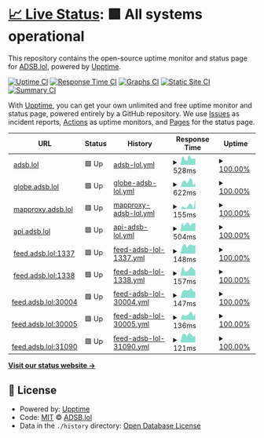 # [📈 Live Status](https://status.adsb.lol): <!--live status--> **🟩 All systems operational**

This repository contains the open-source uptime monitor and status page for [ADSB.lol](https://adsb.lol), powered by [Upptime](https://github.com/upptime/upptime).

[![Uptime CI](https://github.com/adsblol/status/workflows/Uptime%20CI/badge.svg)](https://github.com/adsblol/status/actions?query=workflow%3A%22Uptime+CI%22)
[![Response Time CI](https://github.com/adsblol/status/workflows/Response%20Time%20CI/badge.svg)](https://github.com/adsblol/status/actions?query=workflow%3A%22Response+Time+CI%22)
[![Graphs CI](https://github.com/adsblol/status/workflows/Graphs%20CI/badge.svg)](https://github.com/adsblol/status/actions?query=workflow%3A%22Graphs+CI%22)
[![Static Site CI](https://github.com/adsblol/status/workflows/Static%20Site%20CI/badge.svg)](https://github.com/adsblol/status/actions?query=workflow%3A%22Static+Site+CI%22)
[![Summary CI](https://github.com/adsblol/status/workflows/Summary%20CI/badge.svg)](https://github.com/adsblol/status/actions?query=workflow%3A%22Summary+CI%22)

With [Upptime](https://upptime.js.org), you can get your own unlimited and free uptime monitor and status page, powered entirely by a GitHub repository. We use [Issues](https://github.com/adsblol/status/issues) as incident reports, [Actions](https://github.com/adsblol/status/actions) as uptime monitors, and [Pages](https://status.adsb.lol) for the status page.

<!--start: status pages-->
<!-- This summary is generated by Upptime (https://github.com/upptime/upptime) -->
<!-- Do not edit this manually, your changes will be overwritten -->
<!-- prettier-ignore -->
| URL | Status | History | Response Time | Uptime |
| --- | ------ | ------- | ------------- | ------ |
| <img alt="" src="https://icons.duckduckgo.com/ip3/adsb.lol.ico" height="13"> [adsb.lol](https://adsb.lol) | 🟩 Up | [adsb-lol.yml](https://github.com/adsblol/status/commits/HEAD/history/adsb-lol.yml) | <details><summary><img alt="Response time graph" src="./graphs/adsb-lol/response-time-week.png" height="20"> 528ms</summary><br><a href="https://status.adsb.lol/history/adsb-lol"><img alt="Response time 602" src="https://img.shields.io/endpoint?url=https%3A%2F%2Fraw.githubusercontent.com%2Fadsblol%2Fstatus%2FHEAD%2Fapi%2Fadsb-lol%2Fresponse-time.json"></a><br><a href="https://status.adsb.lol/history/adsb-lol"><img alt="24-hour response time 506" src="https://img.shields.io/endpoint?url=https%3A%2F%2Fraw.githubusercontent.com%2Fadsblol%2Fstatus%2FHEAD%2Fapi%2Fadsb-lol%2Fresponse-time-day.json"></a><br><a href="https://status.adsb.lol/history/adsb-lol"><img alt="7-day response time 528" src="https://img.shields.io/endpoint?url=https%3A%2F%2Fraw.githubusercontent.com%2Fadsblol%2Fstatus%2FHEAD%2Fapi%2Fadsb-lol%2Fresponse-time-week.json"></a><br><a href="https://status.adsb.lol/history/adsb-lol"><img alt="30-day response time 569" src="https://img.shields.io/endpoint?url=https%3A%2F%2Fraw.githubusercontent.com%2Fadsblol%2Fstatus%2FHEAD%2Fapi%2Fadsb-lol%2Fresponse-time-month.json"></a><br><a href="https://status.adsb.lol/history/adsb-lol"><img alt="1-year response time 602" src="https://img.shields.io/endpoint?url=https%3A%2F%2Fraw.githubusercontent.com%2Fadsblol%2Fstatus%2FHEAD%2Fapi%2Fadsb-lol%2Fresponse-time-year.json"></a></details> | <details><summary><a href="https://status.adsb.lol/history/adsb-lol">100.00%</a></summary><a href="https://status.adsb.lol/history/adsb-lol"><img alt="All-time uptime 99.75%" src="https://img.shields.io/endpoint?url=https%3A%2F%2Fraw.githubusercontent.com%2Fadsblol%2Fstatus%2FHEAD%2Fapi%2Fadsb-lol%2Fuptime.json"></a><br><a href="https://status.adsb.lol/history/adsb-lol"><img alt="24-hour uptime 100.00%" src="https://img.shields.io/endpoint?url=https%3A%2F%2Fraw.githubusercontent.com%2Fadsblol%2Fstatus%2FHEAD%2Fapi%2Fadsb-lol%2Fuptime-day.json"></a><br><a href="https://status.adsb.lol/history/adsb-lol"><img alt="7-day uptime 100.00%" src="https://img.shields.io/endpoint?url=https%3A%2F%2Fraw.githubusercontent.com%2Fadsblol%2Fstatus%2FHEAD%2Fapi%2Fadsb-lol%2Fuptime-week.json"></a><br><a href="https://status.adsb.lol/history/adsb-lol"><img alt="30-day uptime 100.00%" src="https://img.shields.io/endpoint?url=https%3A%2F%2Fraw.githubusercontent.com%2Fadsblol%2Fstatus%2FHEAD%2Fapi%2Fadsb-lol%2Fuptime-month.json"></a><br><a href="https://status.adsb.lol/history/adsb-lol"><img alt="1-year uptime 99.75%" src="https://img.shields.io/endpoint?url=https%3A%2F%2Fraw.githubusercontent.com%2Fadsblol%2Fstatus%2FHEAD%2Fapi%2Fadsb-lol%2Fuptime-year.json"></a></details>
| <img alt="" src="https://icons.duckduckgo.com/ip3/globe.adsb.lol.ico" height="13"> [globe.adsb.lol](https://globe.adsb.lol) | 🟩 Up | [globe-adsb-lol.yml](https://github.com/adsblol/status/commits/HEAD/history/globe-adsb-lol.yml) | <details><summary><img alt="Response time graph" src="./graphs/globe-adsb-lol/response-time-week.png" height="20"> 622ms</summary><br><a href="https://status.adsb.lol/history/globe-adsb-lol"><img alt="Response time 631" src="https://img.shields.io/endpoint?url=https%3A%2F%2Fraw.githubusercontent.com%2Fadsblol%2Fstatus%2FHEAD%2Fapi%2Fglobe-adsb-lol%2Fresponse-time.json"></a><br><a href="https://status.adsb.lol/history/globe-adsb-lol"><img alt="24-hour response time 442" src="https://img.shields.io/endpoint?url=https%3A%2F%2Fraw.githubusercontent.com%2Fadsblol%2Fstatus%2FHEAD%2Fapi%2Fglobe-adsb-lol%2Fresponse-time-day.json"></a><br><a href="https://status.adsb.lol/history/globe-adsb-lol"><img alt="7-day response time 622" src="https://img.shields.io/endpoint?url=https%3A%2F%2Fraw.githubusercontent.com%2Fadsblol%2Fstatus%2FHEAD%2Fapi%2Fglobe-adsb-lol%2Fresponse-time-week.json"></a><br><a href="https://status.adsb.lol/history/globe-adsb-lol"><img alt="30-day response time 814" src="https://img.shields.io/endpoint?url=https%3A%2F%2Fraw.githubusercontent.com%2Fadsblol%2Fstatus%2FHEAD%2Fapi%2Fglobe-adsb-lol%2Fresponse-time-month.json"></a><br><a href="https://status.adsb.lol/history/globe-adsb-lol"><img alt="1-year response time 631" src="https://img.shields.io/endpoint?url=https%3A%2F%2Fraw.githubusercontent.com%2Fadsblol%2Fstatus%2FHEAD%2Fapi%2Fglobe-adsb-lol%2Fresponse-time-year.json"></a></details> | <details><summary><a href="https://status.adsb.lol/history/globe-adsb-lol">100.00%</a></summary><a href="https://status.adsb.lol/history/globe-adsb-lol"><img alt="All-time uptime 99.26%" src="https://img.shields.io/endpoint?url=https%3A%2F%2Fraw.githubusercontent.com%2Fadsblol%2Fstatus%2FHEAD%2Fapi%2Fglobe-adsb-lol%2Fuptime.json"></a><br><a href="https://status.adsb.lol/history/globe-adsb-lol"><img alt="24-hour uptime 100.00%" src="https://img.shields.io/endpoint?url=https%3A%2F%2Fraw.githubusercontent.com%2Fadsblol%2Fstatus%2FHEAD%2Fapi%2Fglobe-adsb-lol%2Fuptime-day.json"></a><br><a href="https://status.adsb.lol/history/globe-adsb-lol"><img alt="7-day uptime 100.00%" src="https://img.shields.io/endpoint?url=https%3A%2F%2Fraw.githubusercontent.com%2Fadsblol%2Fstatus%2FHEAD%2Fapi%2Fglobe-adsb-lol%2Fuptime-week.json"></a><br><a href="https://status.adsb.lol/history/globe-adsb-lol"><img alt="30-day uptime 100.00%" src="https://img.shields.io/endpoint?url=https%3A%2F%2Fraw.githubusercontent.com%2Fadsblol%2Fstatus%2FHEAD%2Fapi%2Fglobe-adsb-lol%2Fuptime-month.json"></a><br><a href="https://status.adsb.lol/history/globe-adsb-lol"><img alt="1-year uptime 99.26%" src="https://img.shields.io/endpoint?url=https%3A%2F%2Fraw.githubusercontent.com%2Fadsblol%2Fstatus%2FHEAD%2Fapi%2Fglobe-adsb-lol%2Fuptime-year.json"></a></details>
| <img alt="" src="https://icons.duckduckgo.com/ip3/mapproxy.adsb.lol.ico" height="13"> [mapproxy.adsb.lol](https://mapproxy.adsb.lol/tiles/openaip/openaip_grid/12/2101/1346.png) | 🟩 Up | [mapproxy-adsb-lol.yml](https://github.com/adsblol/status/commits/HEAD/history/mapproxy-adsb-lol.yml) | <details><summary><img alt="Response time graph" src="./graphs/mapproxy-adsb-lol/response-time-week.png" height="20"> 155ms</summary><br><a href="https://status.adsb.lol/history/mapproxy-adsb-lol"><img alt="Response time 164" src="https://img.shields.io/endpoint?url=https%3A%2F%2Fraw.githubusercontent.com%2Fadsblol%2Fstatus%2FHEAD%2Fapi%2Fmapproxy-adsb-lol%2Fresponse-time.json"></a><br><a href="https://status.adsb.lol/history/mapproxy-adsb-lol"><img alt="24-hour response time 405" src="https://img.shields.io/endpoint?url=https%3A%2F%2Fraw.githubusercontent.com%2Fadsblol%2Fstatus%2FHEAD%2Fapi%2Fmapproxy-adsb-lol%2Fresponse-time-day.json"></a><br><a href="https://status.adsb.lol/history/mapproxy-adsb-lol"><img alt="7-day response time 155" src="https://img.shields.io/endpoint?url=https%3A%2F%2Fraw.githubusercontent.com%2Fadsblol%2Fstatus%2FHEAD%2Fapi%2Fmapproxy-adsb-lol%2Fresponse-time-week.json"></a><br><a href="https://status.adsb.lol/history/mapproxy-adsb-lol"><img alt="30-day response time 153" src="https://img.shields.io/endpoint?url=https%3A%2F%2Fraw.githubusercontent.com%2Fadsblol%2Fstatus%2FHEAD%2Fapi%2Fmapproxy-adsb-lol%2Fresponse-time-month.json"></a><br><a href="https://status.adsb.lol/history/mapproxy-adsb-lol"><img alt="1-year response time 164" src="https://img.shields.io/endpoint?url=https%3A%2F%2Fraw.githubusercontent.com%2Fadsblol%2Fstatus%2FHEAD%2Fapi%2Fmapproxy-adsb-lol%2Fresponse-time-year.json"></a></details> | <details><summary><a href="https://status.adsb.lol/history/mapproxy-adsb-lol">100.00%</a></summary><a href="https://status.adsb.lol/history/mapproxy-adsb-lol"><img alt="All-time uptime 100.00%" src="https://img.shields.io/endpoint?url=https%3A%2F%2Fraw.githubusercontent.com%2Fadsblol%2Fstatus%2FHEAD%2Fapi%2Fmapproxy-adsb-lol%2Fuptime.json"></a><br><a href="https://status.adsb.lol/history/mapproxy-adsb-lol"><img alt="24-hour uptime 100.00%" src="https://img.shields.io/endpoint?url=https%3A%2F%2Fraw.githubusercontent.com%2Fadsblol%2Fstatus%2FHEAD%2Fapi%2Fmapproxy-adsb-lol%2Fuptime-day.json"></a><br><a href="https://status.adsb.lol/history/mapproxy-adsb-lol"><img alt="7-day uptime 100.00%" src="https://img.shields.io/endpoint?url=https%3A%2F%2Fraw.githubusercontent.com%2Fadsblol%2Fstatus%2FHEAD%2Fapi%2Fmapproxy-adsb-lol%2Fuptime-week.json"></a><br><a href="https://status.adsb.lol/history/mapproxy-adsb-lol"><img alt="30-day uptime 100.00%" src="https://img.shields.io/endpoint?url=https%3A%2F%2Fraw.githubusercontent.com%2Fadsblol%2Fstatus%2FHEAD%2Fapi%2Fmapproxy-adsb-lol%2Fuptime-month.json"></a><br><a href="https://status.adsb.lol/history/mapproxy-adsb-lol"><img alt="1-year uptime 100.00%" src="https://img.shields.io/endpoint?url=https%3A%2F%2Fraw.githubusercontent.com%2Fadsblol%2Fstatus%2FHEAD%2Fapi%2Fmapproxy-adsb-lol%2Fuptime-year.json"></a></details>
| <img alt="" src="https://icons.duckduckgo.com/ip3/api.adsb.lol.ico" height="13"> [api.adsb.lol](https://api.adsb.lol/metrics) | 🟩 Up | [api-adsb-lol.yml](https://github.com/adsblol/status/commits/HEAD/history/api-adsb-lol.yml) | <details><summary><img alt="Response time graph" src="./graphs/api-adsb-lol/response-time-week.png" height="20"> 504ms</summary><br><a href="https://status.adsb.lol/history/api-adsb-lol"><img alt="Response time 514" src="https://img.shields.io/endpoint?url=https%3A%2F%2Fraw.githubusercontent.com%2Fadsblol%2Fstatus%2FHEAD%2Fapi%2Fapi-adsb-lol%2Fresponse-time.json"></a><br><a href="https://status.adsb.lol/history/api-adsb-lol"><img alt="24-hour response time 550" src="https://img.shields.io/endpoint?url=https%3A%2F%2Fraw.githubusercontent.com%2Fadsblol%2Fstatus%2FHEAD%2Fapi%2Fapi-adsb-lol%2Fresponse-time-day.json"></a><br><a href="https://status.adsb.lol/history/api-adsb-lol"><img alt="7-day response time 504" src="https://img.shields.io/endpoint?url=https%3A%2F%2Fraw.githubusercontent.com%2Fadsblol%2Fstatus%2FHEAD%2Fapi%2Fapi-adsb-lol%2Fresponse-time-week.json"></a><br><a href="https://status.adsb.lol/history/api-adsb-lol"><img alt="30-day response time 524" src="https://img.shields.io/endpoint?url=https%3A%2F%2Fraw.githubusercontent.com%2Fadsblol%2Fstatus%2FHEAD%2Fapi%2Fapi-adsb-lol%2Fresponse-time-month.json"></a><br><a href="https://status.adsb.lol/history/api-adsb-lol"><img alt="1-year response time 514" src="https://img.shields.io/endpoint?url=https%3A%2F%2Fraw.githubusercontent.com%2Fadsblol%2Fstatus%2FHEAD%2Fapi%2Fapi-adsb-lol%2Fresponse-time-year.json"></a></details> | <details><summary><a href="https://status.adsb.lol/history/api-adsb-lol">100.00%</a></summary><a href="https://status.adsb.lol/history/api-adsb-lol"><img alt="All-time uptime 82.33%" src="https://img.shields.io/endpoint?url=https%3A%2F%2Fraw.githubusercontent.com%2Fadsblol%2Fstatus%2FHEAD%2Fapi%2Fapi-adsb-lol%2Fuptime.json"></a><br><a href="https://status.adsb.lol/history/api-adsb-lol"><img alt="24-hour uptime 100.00%" src="https://img.shields.io/endpoint?url=https%3A%2F%2Fraw.githubusercontent.com%2Fadsblol%2Fstatus%2FHEAD%2Fapi%2Fapi-adsb-lol%2Fuptime-day.json"></a><br><a href="https://status.adsb.lol/history/api-adsb-lol"><img alt="7-day uptime 100.00%" src="https://img.shields.io/endpoint?url=https%3A%2F%2Fraw.githubusercontent.com%2Fadsblol%2Fstatus%2FHEAD%2Fapi%2Fapi-adsb-lol%2Fuptime-week.json"></a><br><a href="https://status.adsb.lol/history/api-adsb-lol"><img alt="30-day uptime 99.88%" src="https://img.shields.io/endpoint?url=https%3A%2F%2Fraw.githubusercontent.com%2Fadsblol%2Fstatus%2FHEAD%2Fapi%2Fapi-adsb-lol%2Fuptime-month.json"></a><br><a href="https://status.adsb.lol/history/api-adsb-lol"><img alt="1-year uptime 82.33%" src="https://img.shields.io/endpoint?url=https%3A%2F%2Fraw.githubusercontent.com%2Fadsblol%2Fstatus%2FHEAD%2Fapi%2Fapi-adsb-lol%2Fuptime-year.json"></a></details>
| <img alt="" src="https://icons.duckduckgo.com/ip3/null.ico" height="13"> [feed.adsb.lol:1337](feed.adsb.lol) | 🟩 Up | [feed-adsb-lol-1337.yml](https://github.com/adsblol/status/commits/HEAD/history/feed-adsb-lol-1337.yml) | <details><summary><img alt="Response time graph" src="./graphs/feed-adsb-lol-1337/response-time-week.png" height="20"> 148ms</summary><br><a href="https://status.adsb.lol/history/feed-adsb-lol-1337"><img alt="Response time 170" src="https://img.shields.io/endpoint?url=https%3A%2F%2Fraw.githubusercontent.com%2Fadsblol%2Fstatus%2FHEAD%2Fapi%2Ffeed-adsb-lol-1337%2Fresponse-time.json"></a><br><a href="https://status.adsb.lol/history/feed-adsb-lol-1337"><img alt="24-hour response time 153" src="https://img.shields.io/endpoint?url=https%3A%2F%2Fraw.githubusercontent.com%2Fadsblol%2Fstatus%2FHEAD%2Fapi%2Ffeed-adsb-lol-1337%2Fresponse-time-day.json"></a><br><a href="https://status.adsb.lol/history/feed-adsb-lol-1337"><img alt="7-day response time 148" src="https://img.shields.io/endpoint?url=https%3A%2F%2Fraw.githubusercontent.com%2Fadsblol%2Fstatus%2FHEAD%2Fapi%2Ffeed-adsb-lol-1337%2Fresponse-time-week.json"></a><br><a href="https://status.adsb.lol/history/feed-adsb-lol-1337"><img alt="30-day response time 163" src="https://img.shields.io/endpoint?url=https%3A%2F%2Fraw.githubusercontent.com%2Fadsblol%2Fstatus%2FHEAD%2Fapi%2Ffeed-adsb-lol-1337%2Fresponse-time-month.json"></a><br><a href="https://status.adsb.lol/history/feed-adsb-lol-1337"><img alt="1-year response time 170" src="https://img.shields.io/endpoint?url=https%3A%2F%2Fraw.githubusercontent.com%2Fadsblol%2Fstatus%2FHEAD%2Fapi%2Ffeed-adsb-lol-1337%2Fresponse-time-year.json"></a></details> | <details><summary><a href="https://status.adsb.lol/history/feed-adsb-lol-1337">100.00%</a></summary><a href="https://status.adsb.lol/history/feed-adsb-lol-1337"><img alt="All-time uptime 100.00%" src="https://img.shields.io/endpoint?url=https%3A%2F%2Fraw.githubusercontent.com%2Fadsblol%2Fstatus%2FHEAD%2Fapi%2Ffeed-adsb-lol-1337%2Fuptime.json"></a><br><a href="https://status.adsb.lol/history/feed-adsb-lol-1337"><img alt="24-hour uptime 100.00%" src="https://img.shields.io/endpoint?url=https%3A%2F%2Fraw.githubusercontent.com%2Fadsblol%2Fstatus%2FHEAD%2Fapi%2Ffeed-adsb-lol-1337%2Fuptime-day.json"></a><br><a href="https://status.adsb.lol/history/feed-adsb-lol-1337"><img alt="7-day uptime 100.00%" src="https://img.shields.io/endpoint?url=https%3A%2F%2Fraw.githubusercontent.com%2Fadsblol%2Fstatus%2FHEAD%2Fapi%2Ffeed-adsb-lol-1337%2Fuptime-week.json"></a><br><a href="https://status.adsb.lol/history/feed-adsb-lol-1337"><img alt="30-day uptime 100.00%" src="https://img.shields.io/endpoint?url=https%3A%2F%2Fraw.githubusercontent.com%2Fadsblol%2Fstatus%2FHEAD%2Fapi%2Ffeed-adsb-lol-1337%2Fuptime-month.json"></a><br><a href="https://status.adsb.lol/history/feed-adsb-lol-1337"><img alt="1-year uptime 100.00%" src="https://img.shields.io/endpoint?url=https%3A%2F%2Fraw.githubusercontent.com%2Fadsblol%2Fstatus%2FHEAD%2Fapi%2Ffeed-adsb-lol-1337%2Fuptime-year.json"></a></details>
| <img alt="" src="https://icons.duckduckgo.com/ip3/null.ico" height="13"> [feed.adsb.lol:1338](feed.adsb.lol) | 🟩 Up | [feed-adsb-lol-1338.yml](https://github.com/adsblol/status/commits/HEAD/history/feed-adsb-lol-1338.yml) | <details><summary><img alt="Response time graph" src="./graphs/feed-adsb-lol-1338/response-time-week.png" height="20"> 157ms</summary><br><a href="https://status.adsb.lol/history/feed-adsb-lol-1338"><img alt="Response time 158" src="https://img.shields.io/endpoint?url=https%3A%2F%2Fraw.githubusercontent.com%2Fadsblol%2Fstatus%2FHEAD%2Fapi%2Ffeed-adsb-lol-1338%2Fresponse-time.json"></a><br><a href="https://status.adsb.lol/history/feed-adsb-lol-1338"><img alt="24-hour response time 122" src="https://img.shields.io/endpoint?url=https%3A%2F%2Fraw.githubusercontent.com%2Fadsblol%2Fstatus%2FHEAD%2Fapi%2Ffeed-adsb-lol-1338%2Fresponse-time-day.json"></a><br><a href="https://status.adsb.lol/history/feed-adsb-lol-1338"><img alt="7-day response time 157" src="https://img.shields.io/endpoint?url=https%3A%2F%2Fraw.githubusercontent.com%2Fadsblol%2Fstatus%2FHEAD%2Fapi%2Ffeed-adsb-lol-1338%2Fresponse-time-week.json"></a><br><a href="https://status.adsb.lol/history/feed-adsb-lol-1338"><img alt="30-day response time 177" src="https://img.shields.io/endpoint?url=https%3A%2F%2Fraw.githubusercontent.com%2Fadsblol%2Fstatus%2FHEAD%2Fapi%2Ffeed-adsb-lol-1338%2Fresponse-time-month.json"></a><br><a href="https://status.adsb.lol/history/feed-adsb-lol-1338"><img alt="1-year response time 158" src="https://img.shields.io/endpoint?url=https%3A%2F%2Fraw.githubusercontent.com%2Fadsblol%2Fstatus%2FHEAD%2Fapi%2Ffeed-adsb-lol-1338%2Fresponse-time-year.json"></a></details> | <details><summary><a href="https://status.adsb.lol/history/feed-adsb-lol-1338">100.00%</a></summary><a href="https://status.adsb.lol/history/feed-adsb-lol-1338"><img alt="All-time uptime 100.00%" src="https://img.shields.io/endpoint?url=https%3A%2F%2Fraw.githubusercontent.com%2Fadsblol%2Fstatus%2FHEAD%2Fapi%2Ffeed-adsb-lol-1338%2Fuptime.json"></a><br><a href="https://status.adsb.lol/history/feed-adsb-lol-1338"><img alt="24-hour uptime 100.00%" src="https://img.shields.io/endpoint?url=https%3A%2F%2Fraw.githubusercontent.com%2Fadsblol%2Fstatus%2FHEAD%2Fapi%2Ffeed-adsb-lol-1338%2Fuptime-day.json"></a><br><a href="https://status.adsb.lol/history/feed-adsb-lol-1338"><img alt="7-day uptime 100.00%" src="https://img.shields.io/endpoint?url=https%3A%2F%2Fraw.githubusercontent.com%2Fadsblol%2Fstatus%2FHEAD%2Fapi%2Ffeed-adsb-lol-1338%2Fuptime-week.json"></a><br><a href="https://status.adsb.lol/history/feed-adsb-lol-1338"><img alt="30-day uptime 100.00%" src="https://img.shields.io/endpoint?url=https%3A%2F%2Fraw.githubusercontent.com%2Fadsblol%2Fstatus%2FHEAD%2Fapi%2Ffeed-adsb-lol-1338%2Fuptime-month.json"></a><br><a href="https://status.adsb.lol/history/feed-adsb-lol-1338"><img alt="1-year uptime 100.00%" src="https://img.shields.io/endpoint?url=https%3A%2F%2Fraw.githubusercontent.com%2Fadsblol%2Fstatus%2FHEAD%2Fapi%2Ffeed-adsb-lol-1338%2Fuptime-year.json"></a></details>
| <img alt="" src="https://icons.duckduckgo.com/ip3/null.ico" height="13"> [feed.adsb.lol:30004](feed.adsb.lol) | 🟩 Up | [feed-adsb-lol-30004.yml](https://github.com/adsblol/status/commits/HEAD/history/feed-adsb-lol-30004.yml) | <details><summary><img alt="Response time graph" src="./graphs/feed-adsb-lol-30004/response-time-week.png" height="20"> 147ms</summary><br><a href="https://status.adsb.lol/history/feed-adsb-lol-30004"><img alt="Response time 150" src="https://img.shields.io/endpoint?url=https%3A%2F%2Fraw.githubusercontent.com%2Fadsblol%2Fstatus%2FHEAD%2Fapi%2Ffeed-adsb-lol-30004%2Fresponse-time.json"></a><br><a href="https://status.adsb.lol/history/feed-adsb-lol-30004"><img alt="24-hour response time 127" src="https://img.shields.io/endpoint?url=https%3A%2F%2Fraw.githubusercontent.com%2Fadsblol%2Fstatus%2FHEAD%2Fapi%2Ffeed-adsb-lol-30004%2Fresponse-time-day.json"></a><br><a href="https://status.adsb.lol/history/feed-adsb-lol-30004"><img alt="7-day response time 147" src="https://img.shields.io/endpoint?url=https%3A%2F%2Fraw.githubusercontent.com%2Fadsblol%2Fstatus%2FHEAD%2Fapi%2Ffeed-adsb-lol-30004%2Fresponse-time-week.json"></a><br><a href="https://status.adsb.lol/history/feed-adsb-lol-30004"><img alt="30-day response time 149" src="https://img.shields.io/endpoint?url=https%3A%2F%2Fraw.githubusercontent.com%2Fadsblol%2Fstatus%2FHEAD%2Fapi%2Ffeed-adsb-lol-30004%2Fresponse-time-month.json"></a><br><a href="https://status.adsb.lol/history/feed-adsb-lol-30004"><img alt="1-year response time 150" src="https://img.shields.io/endpoint?url=https%3A%2F%2Fraw.githubusercontent.com%2Fadsblol%2Fstatus%2FHEAD%2Fapi%2Ffeed-adsb-lol-30004%2Fresponse-time-year.json"></a></details> | <details><summary><a href="https://status.adsb.lol/history/feed-adsb-lol-30004">100.00%</a></summary><a href="https://status.adsb.lol/history/feed-adsb-lol-30004"><img alt="All-time uptime 100.00%" src="https://img.shields.io/endpoint?url=https%3A%2F%2Fraw.githubusercontent.com%2Fadsblol%2Fstatus%2FHEAD%2Fapi%2Ffeed-adsb-lol-30004%2Fuptime.json"></a><br><a href="https://status.adsb.lol/history/feed-adsb-lol-30004"><img alt="24-hour uptime 100.00%" src="https://img.shields.io/endpoint?url=https%3A%2F%2Fraw.githubusercontent.com%2Fadsblol%2Fstatus%2FHEAD%2Fapi%2Ffeed-adsb-lol-30004%2Fuptime-day.json"></a><br><a href="https://status.adsb.lol/history/feed-adsb-lol-30004"><img alt="7-day uptime 100.00%" src="https://img.shields.io/endpoint?url=https%3A%2F%2Fraw.githubusercontent.com%2Fadsblol%2Fstatus%2FHEAD%2Fapi%2Ffeed-adsb-lol-30004%2Fuptime-week.json"></a><br><a href="https://status.adsb.lol/history/feed-adsb-lol-30004"><img alt="30-day uptime 100.00%" src="https://img.shields.io/endpoint?url=https%3A%2F%2Fraw.githubusercontent.com%2Fadsblol%2Fstatus%2FHEAD%2Fapi%2Ffeed-adsb-lol-30004%2Fuptime-month.json"></a><br><a href="https://status.adsb.lol/history/feed-adsb-lol-30004"><img alt="1-year uptime 100.00%" src="https://img.shields.io/endpoint?url=https%3A%2F%2Fraw.githubusercontent.com%2Fadsblol%2Fstatus%2FHEAD%2Fapi%2Ffeed-adsb-lol-30004%2Fuptime-year.json"></a></details>
| <img alt="" src="https://icons.duckduckgo.com/ip3/null.ico" height="13"> [feed.adsb.lol:30005](feed.adsb.lol) | 🟩 Up | [feed-adsb-lol-30005.yml](https://github.com/adsblol/status/commits/HEAD/history/feed-adsb-lol-30005.yml) | <details><summary><img alt="Response time graph" src="./graphs/feed-adsb-lol-30005/response-time-week.png" height="20"> 136ms</summary><br><a href="https://status.adsb.lol/history/feed-adsb-lol-30005"><img alt="Response time 146" src="https://img.shields.io/endpoint?url=https%3A%2F%2Fraw.githubusercontent.com%2Fadsblol%2Fstatus%2FHEAD%2Fapi%2Ffeed-adsb-lol-30005%2Fresponse-time.json"></a><br><a href="https://status.adsb.lol/history/feed-adsb-lol-30005"><img alt="24-hour response time 152" src="https://img.shields.io/endpoint?url=https%3A%2F%2Fraw.githubusercontent.com%2Fadsblol%2Fstatus%2FHEAD%2Fapi%2Ffeed-adsb-lol-30005%2Fresponse-time-day.json"></a><br><a href="https://status.adsb.lol/history/feed-adsb-lol-30005"><img alt="7-day response time 136" src="https://img.shields.io/endpoint?url=https%3A%2F%2Fraw.githubusercontent.com%2Fadsblol%2Fstatus%2FHEAD%2Fapi%2Ffeed-adsb-lol-30005%2Fresponse-time-week.json"></a><br><a href="https://status.adsb.lol/history/feed-adsb-lol-30005"><img alt="30-day response time 141" src="https://img.shields.io/endpoint?url=https%3A%2F%2Fraw.githubusercontent.com%2Fadsblol%2Fstatus%2FHEAD%2Fapi%2Ffeed-adsb-lol-30005%2Fresponse-time-month.json"></a><br><a href="https://status.adsb.lol/history/feed-adsb-lol-30005"><img alt="1-year response time 146" src="https://img.shields.io/endpoint?url=https%3A%2F%2Fraw.githubusercontent.com%2Fadsblol%2Fstatus%2FHEAD%2Fapi%2Ffeed-adsb-lol-30005%2Fresponse-time-year.json"></a></details> | <details><summary><a href="https://status.adsb.lol/history/feed-adsb-lol-30005">100.00%</a></summary><a href="https://status.adsb.lol/history/feed-adsb-lol-30005"><img alt="All-time uptime 100.00%" src="https://img.shields.io/endpoint?url=https%3A%2F%2Fraw.githubusercontent.com%2Fadsblol%2Fstatus%2FHEAD%2Fapi%2Ffeed-adsb-lol-30005%2Fuptime.json"></a><br><a href="https://status.adsb.lol/history/feed-adsb-lol-30005"><img alt="24-hour uptime 100.00%" src="https://img.shields.io/endpoint?url=https%3A%2F%2Fraw.githubusercontent.com%2Fadsblol%2Fstatus%2FHEAD%2Fapi%2Ffeed-adsb-lol-30005%2Fuptime-day.json"></a><br><a href="https://status.adsb.lol/history/feed-adsb-lol-30005"><img alt="7-day uptime 100.00%" src="https://img.shields.io/endpoint?url=https%3A%2F%2Fraw.githubusercontent.com%2Fadsblol%2Fstatus%2FHEAD%2Fapi%2Ffeed-adsb-lol-30005%2Fuptime-week.json"></a><br><a href="https://status.adsb.lol/history/feed-adsb-lol-30005"><img alt="30-day uptime 100.00%" src="https://img.shields.io/endpoint?url=https%3A%2F%2Fraw.githubusercontent.com%2Fadsblol%2Fstatus%2FHEAD%2Fapi%2Ffeed-adsb-lol-30005%2Fuptime-month.json"></a><br><a href="https://status.adsb.lol/history/feed-adsb-lol-30005"><img alt="1-year uptime 100.00%" src="https://img.shields.io/endpoint?url=https%3A%2F%2Fraw.githubusercontent.com%2Fadsblol%2Fstatus%2FHEAD%2Fapi%2Ffeed-adsb-lol-30005%2Fuptime-year.json"></a></details>
| <img alt="" src="https://icons.duckduckgo.com/ip3/null.ico" height="13"> [feed.adsb.lol:31090](feed.adsb.lol) | 🟩 Up | [feed-adsb-lol-31090.yml](https://github.com/adsblol/status/commits/HEAD/history/feed-adsb-lol-31090.yml) | <details><summary><img alt="Response time graph" src="./graphs/feed-adsb-lol-31090/response-time-week.png" height="20"> 121ms</summary><br><a href="https://status.adsb.lol/history/feed-adsb-lol-31090"><img alt="Response time 133" src="https://img.shields.io/endpoint?url=https%3A%2F%2Fraw.githubusercontent.com%2Fadsblol%2Fstatus%2FHEAD%2Fapi%2Ffeed-adsb-lol-31090%2Fresponse-time.json"></a><br><a href="https://status.adsb.lol/history/feed-adsb-lol-31090"><img alt="24-hour response time 105" src="https://img.shields.io/endpoint?url=https%3A%2F%2Fraw.githubusercontent.com%2Fadsblol%2Fstatus%2FHEAD%2Fapi%2Ffeed-adsb-lol-31090%2Fresponse-time-day.json"></a><br><a href="https://status.adsb.lol/history/feed-adsb-lol-31090"><img alt="7-day response time 121" src="https://img.shields.io/endpoint?url=https%3A%2F%2Fraw.githubusercontent.com%2Fadsblol%2Fstatus%2FHEAD%2Fapi%2Ffeed-adsb-lol-31090%2Fresponse-time-week.json"></a><br><a href="https://status.adsb.lol/history/feed-adsb-lol-31090"><img alt="30-day response time 128" src="https://img.shields.io/endpoint?url=https%3A%2F%2Fraw.githubusercontent.com%2Fadsblol%2Fstatus%2FHEAD%2Fapi%2Ffeed-adsb-lol-31090%2Fresponse-time-month.json"></a><br><a href="https://status.adsb.lol/history/feed-adsb-lol-31090"><img alt="1-year response time 133" src="https://img.shields.io/endpoint?url=https%3A%2F%2Fraw.githubusercontent.com%2Fadsblol%2Fstatus%2FHEAD%2Fapi%2Ffeed-adsb-lol-31090%2Fresponse-time-year.json"></a></details> | <details><summary><a href="https://status.adsb.lol/history/feed-adsb-lol-31090">100.00%</a></summary><a href="https://status.adsb.lol/history/feed-adsb-lol-31090"><img alt="All-time uptime 100.00%" src="https://img.shields.io/endpoint?url=https%3A%2F%2Fraw.githubusercontent.com%2Fadsblol%2Fstatus%2FHEAD%2Fapi%2Ffeed-adsb-lol-31090%2Fuptime.json"></a><br><a href="https://status.adsb.lol/history/feed-adsb-lol-31090"><img alt="24-hour uptime 100.00%" src="https://img.shields.io/endpoint?url=https%3A%2F%2Fraw.githubusercontent.com%2Fadsblol%2Fstatus%2FHEAD%2Fapi%2Ffeed-adsb-lol-31090%2Fuptime-day.json"></a><br><a href="https://status.adsb.lol/history/feed-adsb-lol-31090"><img alt="7-day uptime 100.00%" src="https://img.shields.io/endpoint?url=https%3A%2F%2Fraw.githubusercontent.com%2Fadsblol%2Fstatus%2FHEAD%2Fapi%2Ffeed-adsb-lol-31090%2Fuptime-week.json"></a><br><a href="https://status.adsb.lol/history/feed-adsb-lol-31090"><img alt="30-day uptime 100.00%" src="https://img.shields.io/endpoint?url=https%3A%2F%2Fraw.githubusercontent.com%2Fadsblol%2Fstatus%2FHEAD%2Fapi%2Ffeed-adsb-lol-31090%2Fuptime-month.json"></a><br><a href="https://status.adsb.lol/history/feed-adsb-lol-31090"><img alt="1-year uptime 100.00%" src="https://img.shields.io/endpoint?url=https%3A%2F%2Fraw.githubusercontent.com%2Fadsblol%2Fstatus%2FHEAD%2Fapi%2Ffeed-adsb-lol-31090%2Fuptime-year.json"></a></details>

<!--end: status pages-->

[**Visit our status website →**](https://status.adsb.lol)

## 📄 License

- Powered by: [Upptime](https://github.com/upptime/upptime)
- Code: [MIT](./LICENSE) © [ADSB.lol](https://adsb.lol)
- Data in the `./history` directory: [Open Database License](https://opendatacommons.org/licenses/odbl/1-0/)
